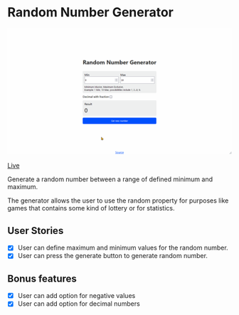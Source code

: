 # Random Number Generator

![Random Number Generator](screencast.gif)

[Live](https://jjnilton.github.io/projects/random-number-generator/build)

Generate a random number between a range of defined minimum and maximum.

The generator allows the user to use the random property for purposes like games that contains some kind of lottery or for statistics.

## User Stories

-   [x] User can define maximum and minimum values for the random number.
-   [x] User can press the generate button to generate random number.

## Bonus features

-   [x] User can add option for negative values
-   [x] User can add option for decimal numbers
